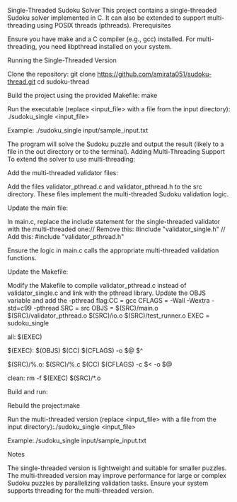 Single-Threaded Sudoku Solver
This project contains a single-threaded Sudoku solver implemented in C. It can also be extended to support multi-threading using POSIX threads (pthreads).
Prerequisites

Ensure you have make and a C compiler (e.g., gcc) installed.
For multi-threading, you need libpthread installed on your system.

Running the Single-Threaded Version

Clone the repository:
git clone https://github.com/amirata051/sudoku-thread.git
cd sudoku-thread


Build the project using the provided Makefile:
make


Run the executable (replace <input_file> with a file from the input directory):
./sudoku_single <input_file>

Example:
./sudoku_single input/sample_input.txt



The program will solve the Sudoku puzzle and output the result (likely to a file in the out directory or to the terminal).
Adding Multi-Threading Support
To extend the solver to use multi-threading:

Add the multi-threaded validator files:

Add the files validator_pthread.c and validator_pthread.h to the src directory. These files implement the multi-threaded Sudoku validation logic.


Update the main file:

In main.c, replace the include statement for the single-threaded validator with the multi-threaded one:// Remove this:
#include "validator_single.h"
// Add this:
#include "validator_pthread.h"


Ensure the logic in main.c calls the appropriate multi-threaded validation functions.


Update the Makefile:

Modify the Makefile to compile validator_pthread.c instead of validator_single.c and link with the pthread library. Update the OBJS variable and add the -pthread flag:CC = gcc
CFLAGS = -Wall -Wextra -std=c99 -pthread
SRC = src
OBJS = $(SRC)/main.o $(SRC)/validator_pthread.o $(SRC)/io.o $(SRC)/test_runner.o
EXEC = sudoku_single

all: $(EXEC)

$(EXEC): $(OBJS)
    $(CC) $(CFLAGS) -o $@ $^

$(SRC)/%.o: $(SRC)/%.c
    $(CC) $(CFLAGS) -c $< -o $@

clean:
    rm -f $(EXEC) $(SRC)/*.o




Build and run:

Rebuild the project:make


Run the multi-threaded version (replace <input_file> with a file from the input directory):./sudoku_single <input_file>

Example:./sudoku_single input/sample_input.txt





Notes

The single-threaded version is lightweight and suitable for smaller puzzles.
The multi-threaded version may improve performance for large or complex Sudoku puzzles by parallelizing validation tasks.
Ensure your system supports threading for the multi-threaded version.



